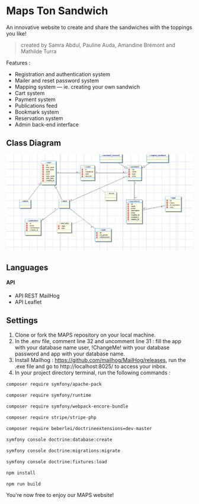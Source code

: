 # Maps Ton Sandwich
An innovative website to create and share the sandwiches with the toppings you like!

> created by Samra Abdul, Pauline Auda, Amandine Brémont and Mathilde Turra


Features : 
- Registration and authentication system
- Mailer and reset password system
- Mapping system — ie. creating your own sandwich
- Cart system
- Payment system
- Publications feed 
- Bookmark system
- Reservation system
- Admin back-end interface

## Class Diagram

![protocole](maps.PNG)

## Languages

#### API
- API REST MailHog
- API Leaflet

## Settings

1. Clone or fork the MAPS repository on your local machine.
2. In the .env file, comment line 32 and uncomment line 31 : fill the app with your database name user, !ChangeMe! with your database password and app with your database name.
3. Install Mailhog : https://github.com/mailhog/MailHog/releases, run the .exe file and go to http://localhost:8025/ to access your inbox.
4. In your project directory terminal, run the following commands : 
```console
composer require symfony/apache-pack
```
```console
composer require symfony/runtime
```
```console
composer require symfony/webpack-encore-bundle
```
```console
composer require stripe/stripe-php
```
```console
composer require beberlei/doctrineextensions=dev-master
```
```console
symfony console doctrine:database:create
```
```console
symfony console doctrine:migrations:migrate
```
```console
symfony console doctrine:fixtures:load
```
```console
npm install
```
```console
npm run build
```

You're now free to enjoy our MAPS website!
